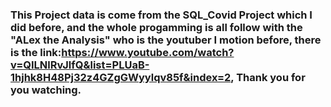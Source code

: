 ### This Project data is come from the SQL_Covid Project which I did before, and the whole progamming is all follow with the "ALex the Analysis" who is the youtuber I motion before, there is the link:https://www.youtube.com/watch?v=QILNlRvJlfQ&list=PLUaB-1hjhk8H48Pj32z4GZgGWyylqv85f&index=2, Thank you for you watching.
